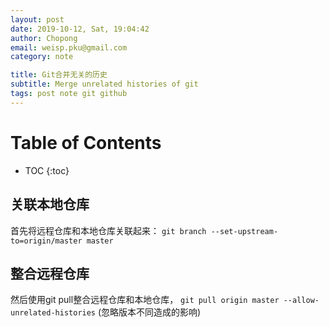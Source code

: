 ```yaml
---
layout: post
date: 2019-10-12, Sat, 19:04:42
author: Chopong
email: weisp.pku@gmail.com
category: note

title: Git合并无关的历史
subtitle: Merge unrelated histories of git
tags: post note git github
---
```


# Table of Contents #
* TOC
{:toc}

## 关联本地仓库 ##

首先将远程仓库和本地仓库关联起来：
`git branch --set-upstream-to=origin/master master`

## 整合远程仓库 ##

然后使用git pull整合远程仓库和本地仓库，
`git pull origin master --allow-unrelated-histories`
(忽略版本不同造成的影响)